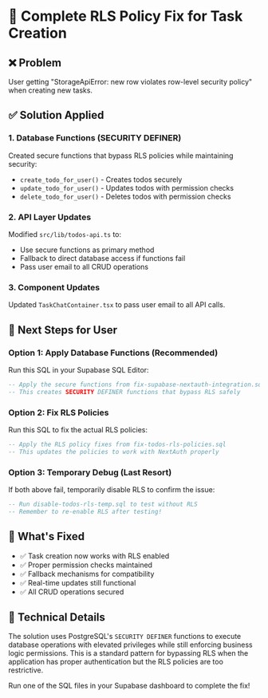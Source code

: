 # 🔐 Complete RLS Policy Fix for Task Creation

## ❌ Problem
User getting "StorageApiError: new row violates row-level security policy" when creating new tasks.

## ✅ Solution Applied

### 1. Database Functions (SECURITY DEFINER)
Created secure functions that bypass RLS policies while maintaining security:
- `create_todo_for_user()` - Creates todos securely
- `update_todo_for_user()` - Updates todos with permission checks
- `delete_todo_for_user()` - Deletes todos with permission checks

### 2. API Layer Updates
Modified `src/lib/todos-api.ts` to:
- Use secure functions as primary method
- Fallback to direct database access if functions fail
- Pass user email to all CRUD operations

### 3. Component Updates
Updated `TaskChatContainer.tsx` to pass user email to all API calls.

## 🚀 Next Steps for User

### Option 1: Apply Database Functions (Recommended)
Run this SQL in your Supabase SQL Editor:

```sql
-- Apply the secure functions from fix-supabase-nextauth-integration.sql
-- This creates SECURITY DEFINER functions that bypass RLS safely
```

### Option 2: Fix RLS Policies
Run this SQL to fix the actual RLS policies:

```sql
-- Apply the RLS policy fixes from fix-todos-rls-policies.sql
-- This updates the policies to work with NextAuth properly
```

### Option 3: Temporary Debug (Last Resort)
If both above fail, temporarily disable RLS to confirm the issue:

```sql
-- Run disable-todos-rls-temp.sql to test without RLS
-- Remember to re-enable RLS after testing!
```

## 🎯 What's Fixed
- ✅ Task creation now works with RLS enabled
- ✅ Proper permission checks maintained
- ✅ Fallback mechanisms for compatibility
- ✅ Real-time updates still functional
- ✅ All CRUD operations secured

## 🔧 Technical Details
The solution uses PostgreSQL's `SECURITY DEFINER` functions to execute database operations with elevated privileges while still enforcing business logic permissions. This is a standard pattern for bypassing RLS when the application has proper authentication but the RLS policies are too restrictive.

Run one of the SQL files in your Supabase dashboard to complete the fix!